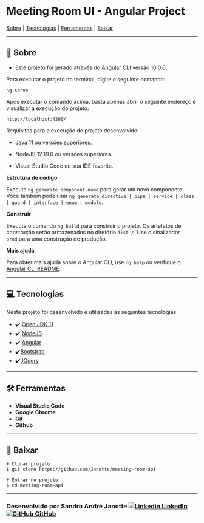 # Meeting Room UI - Angular Project 

[Sobre](https://github.com/Janotte/dio-personapi#-sobre)  |  [Tecnologias](https://github.com/Janotte/dio-personapi#-tecnologias)  |  [Ferramentas](https://github.com/Janotte/dio-personapi#-ferramentas)  |  [Baixar](https://github.com/Janotte/dio-personapi#-baixar)

------

## 📝 Sobre

- Este projeto foi gerado através do [Angular CLI](https://github.com/angular/angular-cli) versão 10.0.6.

Para executar o projeto no terminal, digite o seguinte comando:

```
ng serve 
```

Após executar o comando acima, basta apenas abrir o seguinte endereço e visualizar a execução do projeto:

```
http://localhost:4200/
```

Requisitos para a execução do projeto desenvolvido:

- Java 11 ou versões superiores.

- NodeJS 12.19.0 ou versões superiores.

- Visual Studio Code ou sua IDE favorita.

  

**Estrutura de código**

Execute `ng generate component-name` para gerar um novo componente. Você também pode usar `ng generate directive | pipe | service | class | guard | interface | enum | module`.

**Construir**

Execute o comando  `ng build` para construir o projeto. Os artefatos de construção serão armazenados no diretório `dist /`. Use o sinalizador `--prod` para uma construção de produção.

**Mais ajuda**

Para obter mais ajuda sobre o Angular CLI, use `ng help` ou verifique o [Angular CLI README](https://github.com/angular/angular-cli/blob/master/README.md).

------

## 💻 Tecnologias

Neste projeto foi desenvolvido e utilizadas as seguintes tecnologias:

- :heavy_check_mark: [Open JDK 11](https://jdk.java.net/archive/)
- :heavy_check_mark: [NodeJS](https://nodejs.org/en/)
- :heavy_check_mark: [Angular](https://angular.io/)
- :heavy_check_mark:[Bootstrap](https://getbootstrap.com/)
- :heavy_check_mark:[JQuery](https://jquery.com/)

------

## 🛠 Ferramentas

- **Visual Studio Code**
- **Google Chrome**
- **Git**
- **Github**

------

## 💾 Baixar

```
# Clonar projeto
$ git clone https://github.com/Janotte/meeting-room-api

# Entrar no projeto
$ cd meeting-room-api
```

------

### Desenvolvido por Sandro André Janotte [![Linkedin](https://camo.githubusercontent.com/9547b3f12a30957bbb1e919540c24e2cae5844320b916f95af4d7de0080470d1/68747470733a2f2f692e737461636b2e696d6775722e636f6d2f675645306a2e706e67) LinkedIn](https://www.linkedin.com/in/sandro-andré-janotte-2b022450/)  [![GitHub](https://camo.githubusercontent.com/4ca1de15ed694744b0f8bc51394e56748025f8c87535df88601aaf1ce4b0109b/68747470733a2f2f692e737461636b2e696d6775722e636f6d2f74736b4d682e706e67) GitHub](https://github.com/janotte)
